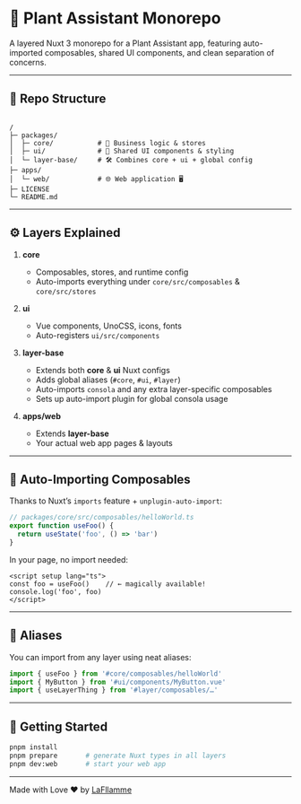 
# 🌱 Plant Assistant Monorepo

A layered Nuxt 3 monorepo for a Plant Assistant app, featuring auto-imported composables, shared UI components, and clean separation of concerns.

---

## 📂 Repo Structure

```

/
├─ packages/
│  ├─ core/           # 🧩 Business logic & stores
│  ├─ ui/             # 🎨 Shared UI components & styling
│  └─ layer-base/     # 🛠️ Combines core + ui + global config
├─ apps/
│  └─ web/            # 🌐 Web application 🖥️
├─ LICENSE
└─ README.md

````

---

## ⚙️ Layers Explained

1. **core**  
   - Composables, stores, and runtime config  
   - Auto-imports everything under `core/src/composables` & `core/src/stores`

2. **ui**  
   - Vue components, UnoCSS, icons, fonts  
   - Auto-registers `ui/src/components`

3. **layer-base**  
   - Extends both **core** & **ui** Nuxt configs  
   - Adds global aliases (`#core`, `#ui`, `#layer`)  
   - Auto-imports `consola` and any extra layer-specific composables  
   - Sets up auto-import plugin for global consola usage  

4. **apps/web**  
   - Extends **layer-base**  
   - Your actual web app pages & layouts  

---

## 🔌 Auto-Importing Composables

Thanks to Nuxt’s `imports` feature + `unplugin-auto-import`:

```ts
// packages/core/src/composables/helloWorld.ts
export function useFoo() {
  return useState('foo', () => 'bar')
}
````

In your page, no import needed:

```vue
<script setup lang="ts">
const foo = useFoo()    // ← magically available!
console.log('foo', foo)
</script>
```

---

## 🔗 Aliases

You can import from any layer using neat aliases:

```ts
import { useFoo } from '#core/composables/helloWorld'
import { MyButton } from '#ui/components/MyButton.vue'
import { useLayerThing } from '#layer/composables/…'
```

---

## 🚀 Getting Started

```bash
pnpm install
pnpm prepare       # generate Nuxt types in all layers
pnpm dev:web       # start your web app
```

---

Made with Love ❤️ by [LaFllamme](https://github.com/lafllamme)
